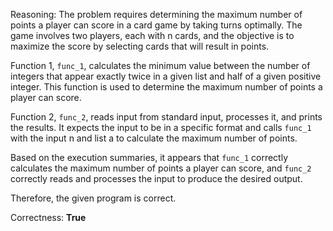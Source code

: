 Reasoning: 
The problem requires determining the maximum number of points a player can score in a card game by taking turns optimally. The game involves two players, each with n cards, and the objective is to maximize the score by selecting cards that will result in points.

Function 1, `func_1`, calculates the minimum value between the number of integers that appear exactly twice in a given list and half of a given positive integer. This function is used to determine the maximum number of points a player can score.

Function 2, `func_2`, reads input from standard input, processes it, and prints the results. It expects the input to be in a specific format and calls `func_1` with the input n and list a to calculate the maximum number of points.

Based on the execution summaries, it appears that `func_1` correctly calculates the maximum number of points a player can score, and `func_2` correctly reads and processes the input to produce the desired output.

Therefore, the given program is correct.

Correctness: **True**